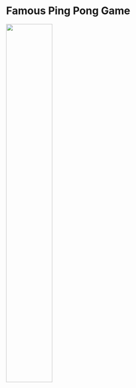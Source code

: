 # Famous Ping Pong Game

<img src="https://user-images.githubusercontent.com/81178716/230791127-e39b5d72-9e5d-4acf-938b-fef387a6789e.png" width=50% height=50%>
